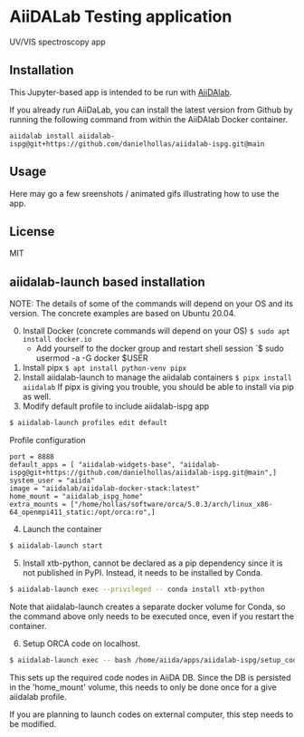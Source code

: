 # AiiDALab Testing application

UV/VIS spectroscopy app

## Installation

This Jupyter-based app is intended to be run with [AiiDAlab](https://www.materialscloud.org/aiidalab).

If you already run AiiDaLab, you can install the latest version from Github
by running the following command from within the AiiDAlab Docker container.
```
aiidalab install aiidalab-ispg@git+https://github.com/danielhollas/aiidalab-ispg.git@main
```

## Usage

Here may go a few sreenshots / animated gifs illustrating how to use the app.

## License

MIT

## aiidalab-launch based installation

NOTE: The details of some of the commands will depend on your
OS and its version. The concrete examples are based on Ubuntu 20.04.

0. Install Docker (concrete commands will depend on your OS)
   `$ sudo apt install docker.io`
   - Add yourself to the docker group and restart shell session
   `$ sudo usermod -a -G docker $USER
1. Install pipx
   `$ apt install python-venv pipx`
2. Install aiidalab-launch to manage the aiidalab containers
   `$ pipx install aiidalab`
   If pipx is giving you trouble, you should be able to install via pip as well.
3. Modify default profile to include aiidalab-ispg app

```sh
$ aiidalab-launch profiles edit default
```

Profile configuration
```
port = 8888
default_apps = [ "aiidalab-widgets-base", "aiidalab-ispg@git+https://github.com/danielhollas/aiidalab-ispg.git@main",]
system_user = "aiida"
image = "aiidalab/aiidalab-docker-stack:latest"
home_mount = "aiidalab_ispg_home"
extra_mounts = ["/home/hollas/software/orca/5.0.3/arch/linux_x86-64_openmpi411_static:/opt/orca:ro",]
```

4. Launch the container

```sh
$ aiidalab-launch start
```

5. Install xtb-python, cannot be declared as a pip dependency since it is not published in PyPI.
   Instead, it needs to be installed by Conda.

```sh
$ aiidalab-launch exec --privileged -- conda install xtb-python
```

Note that aiidalab-launch creates a separate docker volume for Conda,
so the command above only needs to be executed once, even if you restart the container.

6. Setup ORCA code on localhost.
```sh
$ aiidalab-launch exec -- bash /home/aiida/apps/aiidalab-ispg/setup_codes_on_localhost.sh
```
This sets up the required code nodes in AiiDA DB. Since the DB is persisted in the
'home_mount' volume, this needs to only be done once for a give aiidalab profile.

If you are planning to launch codes on external computer, this step needs to be modified.

